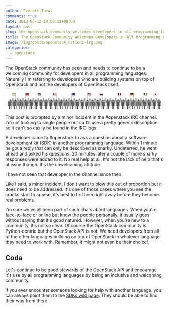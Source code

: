 ```yaml
---
author: Everett Toews
comments: true
date: 2013-06-12 14:06:11+00:00
layout: post
slug: the-openstack-community-welcomes-developers-in-all-programming-languages
title: The OpenStack Community Welcomes Developers in All Programming Languages
image: /img/posts/openstack_nation1-lrg.png
categories:
  - openstack
---
```


The OpenStack community has been and needs to continue to be a welcoming community for developers in all programming languages. Naturally I'm referring to developers who are building systems on top of OpenStack and not the developers of OpenStack itself.

<!--more-->

<div class="img-center"><img src="/img/posts/openstack_nation1-lrg.png"/></div>

This post is prompted by a minor incident in the #openstack IRC channel. I'm not looking to single people out so I'll use a pretty generic description so it can't so easily be found in the IRC logs.

A developer came to #openstack to ask a question about a software development kit (SDK) in another programming language. Within 1 minute he got a reply that can only be described as snarky. Undeterred, he went ahead and asked his questions. 20 minutes later a couple of more snarky responses were added to it. No real help at all. It's not the lack of help that's at issue though. It's the unwelcoming attitude.

I have not seen that developer in the channel since then.

Like I said, a minor incident. I don't want to blow this out of proportion but it does need to be addressed. It's one of those cases where you see the cracks start to appear, it's best to fix them right away before they become real problems.

I'm sure we've all been part of such chats about languages. When you're face-to-face or online but know the people personally, it usually goes without saying that it's good natured. However, when you're new to a community, it's not so clear. Of course the OpenStack community is Python-centric but the OpenStack API is not. We need developers from all of the other languages building on top of OpenStack in whatever language they need to work with. Remember, it might not even be their choice!

## Coda

Let's continue to be good stewards of the OpenStack API and encourage it's use by all programming languages by being an inclusive and welcoming community.

If you ever encounter someone looking for help with another language, you can always point them to the [SDKs wiki page](https://wiki.openstack.org/wiki/SDKs). They should be able to find their way from there.
